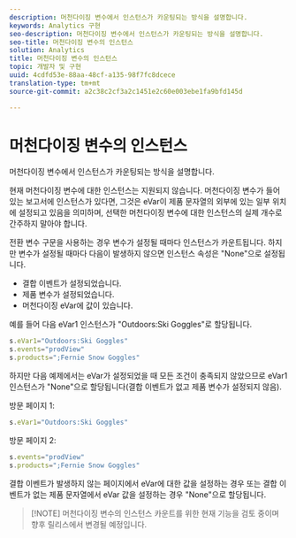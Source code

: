 ```yaml
---
description: 머천다이징 변수에서 인스턴스가 카운팅되는 방식을 설명합니다.
keywords: Analytics 구현
seo-description: 머천다이징 변수에서 인스턴스가 카운팅되는 방식을 설명합니다.
seo-title: 머천다이징 변수의 인스턴스
solution: Analytics
title: 머천다이징 변수의 인스턴스
topic: 개발자 및 구현
uuid: 4cdfd53e-88aa-48cf-a135-98f7fc8dcece
translation-type: tm+mt
source-git-commit: a2c38c2cf3a2c1451e2c60e003ebe1fa9bfd145d

---
```



# 머천다이징 변수의 인스턴스

머천다이징 변수에서 인스턴스가 카운팅되는 방식을 설명합니다.

현재 머천다이징 변수에 대한 인스턴스는 지원되지 않습니다. 머천다이징 변수가 들어 있는 보고서에 인스턴스가 있다면, 그것은 eVar이 제품 문자열의 외부에 있는 일부 위치에 설정되고 있음을 의미하며, 선택한 머천다이징 변수에 대한 인스턴스의 실제 개수로 간주하지 말아야 합니다.

전환 변수 구문을 사용하는 경우 변수가 설정될 때마다 인스턴스가 카운트됩니다. 하지만 변수가 설정될 때마다 다음이 발생하지 않으면 인스턴스 속성은 "None"으로 설정됩니다.

* 결합 이벤트가 설정되었습니다.
* 제품 변수가 설정되었습니다.
* 머천다이징 eVar에 값이 있습니다.

예를 들어 다음 eVar1 인스턴스가 "Outdoors:Ski Goggles"로 할당됩니다.

```js
s.eVar1="Outdoors:Ski Goggles" 
s.events="prodView" 
s.products=";Fernie Snow Goggles"
```

하지만 다음 예제에서는 eVar가 설정되었을 때 모든 조건이 충족되지 않았으므로 eVar1 인스턴스가 "None"으로 할당됩니다(결합 이벤트가 없고 제품 변수가 설정되지 않음).

방문 페이지 1:

```js
s.eVar1="Outdoors:Ski Goggles"
```

방문 페이지 2:

```js
s.events="prodView" 
s.products=";Fernie Snow Goggles"
```

결합 이벤트가 발생하지 않는 페이지에서 eVar에 대한 값을 설정하는 경우 또는 결합 이벤트가 없는 제품 문자열에서 eVar 값을 설정하는 경우 "None"으로 할당됩니다.

> [!NOTE] 머천다이징 변수의 인스턴스 카운트를 위한 현재 기능을 검토 중이며 향후 릴리스에서 변경될 예정입니다.

